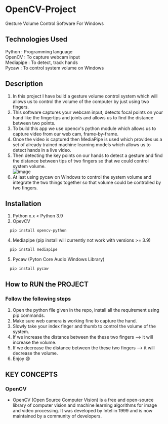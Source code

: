 # OpenCV-Project
Gesture Volume Control Software For Windows

## Technologies Used
Python    : Programming language  
OpenCV    : To capture webcam input  
Mediapipe : To detect, track hands  
Pycaw     : To control system volume on Windows  

## Description  
1) In this project I have build a gesture volume control system which will allows us  to control the volume of the computer by just using two fingers.  
2) This software captures your webcam input, detects focal points on your hand like the fingertips and joints and allows us to find the distance between two points.  
3) To build this app we use opencv's python module which allows us to capture video from our web cam, frame-by-frame.  
4) Once the video is captured then MediaPipe is used which provides us a set of already trained machine learning models which allows us to detect hands in a live video. 
5) Then detecting the key points on our hands to detect a gesture and find the distance between tips of two fingers so that we could control system volume.  
  ![image](https://user-images.githubusercontent.com/102078863/208752386-bff35419-7d02-4dbf-ae67-7c4bddafd14d.png)  
7) At last using pycaw on Windows to control the system volume and integrate the two things together so that volume could be controlled by two fingers.

## Installation
1) Python x.x < Python 3.9
2) OpevCV

```bash
  pip install opencv-python
```
4) Mediapipe (pip install will currently not work with versions >= 3.9)

```bash
  pip install mediapipe
```
5) Pycaw (Pyton Core Audio Windows Library)

```bash
  pip install pycaw
```

## How to RUN the PROJECT
### Follow the following steps  
1) Open the python file given in the repo, install all the requirement using pip commands.
2) Make sure web camera is working fine to capture the hand.
3) Slowly take your index finger and thumb to control the volume of the system. 
4) If we increase the distance between the these two fingers --> it will increase the volume.
5) If we decrease the distance between the these two fingers --> it will decrease the volume. 
6) Enjoy :smile:

## KEY CONCEPTS  
### OpenCV
* OpenCV (Open Source Computer Vision) is a free and open-source library of computer vision and machine learning algorithms for image and video processing. It was developed by Intel in 1999 and is now maintained by a community of developers.
